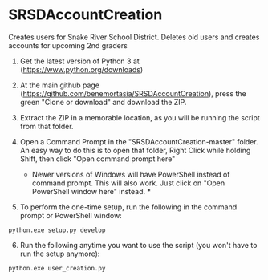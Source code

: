 # SRSDAccountCreation
Creates users for Snake River School District. Deletes old users and creates accounts for upcoming 2nd graders

1) Get the latest version of Python 3 at (https://www.python.org/downloads)

2) At the main github page (https://github.com/benemortasia/SRSDAccountCreation), press the green "Clone or download" and download the ZIP.

3) Extract the ZIP in a memorable location, as you will be running the script from that folder.

4) Open a Command Prompt in the "SRSDAccountCreation-master" folder. An easy way to do this is to open that folder, Right Click while holding Shift, then click "Open command prompt here"
     * Newer versions of Windows will have PowerShell instead of command prompt. This will also work. Just click on "Open PowerShell window here" instead. *
     
5) To perform the one-time setup, run the following in the command prompt or PowerShell window:

  ```python.exe setup.py develop```

6) Run the following anytime you want to use the script (you won't have to run the setup anymore):

  ```python.exe user_creation.py```
